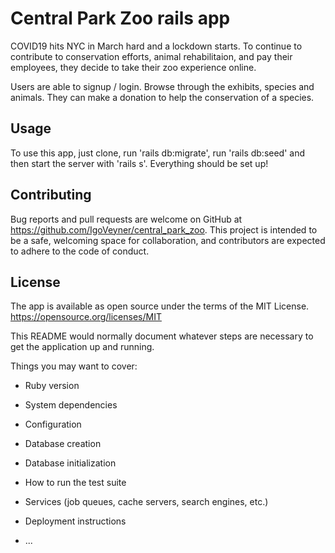 # Central Park Zoo rails app

COVID19 hits NYC in March hard and a lockdown starts. To continue to contribute to conservation efforts, animal rehabilitaion, and pay their employees, they decide to take their zoo experience online.

Users are able to signup / login. Browse through the exhibits, species and animals. They can make a donation to help the conservation of a species.

## Usage
To use this app, just clone, run 'rails db:migrate', run 'rails db:seed' and then start the server with 'rails s'. Everything should be set up!

## Contributing
Bug reports and pull requests are welcome on GitHub at https://github.com/IgoVeyner/central_park_zoo. This project is intended to be a safe, welcoming space for collaboration, and contributors are expected to adhere to the code of conduct.

## License
The app is available as open source under the terms of the MIT License. https://opensource.org/licenses/MIT

This README would normally document whatever steps are necessary to get the
application up and running.

Things you may want to cover:

* Ruby version

* System dependencies

* Configuration

* Database creation

* Database initialization

* How to run the test suite

* Services (job queues, cache servers, search engines, etc.)

* Deployment instructions

* ...
